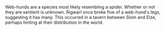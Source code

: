 Web-hunds are a species most likely resembling a spider. Whether or not they are sentient is unknown. Rigwarl once broke five of a web-hund's legs, suggesting it has many. This occurred in a tavern between Slom and Elze, perhaps hinting at their distribution in the world.
